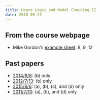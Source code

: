```yaml
---
title: Hoare Logic and Model Checking II
date: 2018-05-23
---
```


## From the course webpage

 - Mike Gordon's [example
   sheet](http://www.cl.cam.ac.uk/teaching/current/HLog+ModC/MJCG-MC-Exercises.pdf): 8, 9, 12

## Past papers

 - [2014/8/8](https://www.cl.cam.ac.uk/teaching/exams/pastpapers/y2014p8q8.pdf): (b) only
 - [2012/7/13](https://www.cl.cam.ac.uk/teaching/exams/pastpapers/y2012p7q13.pdf): (b) only
 - [2015/8/6](http://www.cl.cam.ac.uk/teaching/exams/pastpapers/y2015p8q6.pdf): (a), (b), (c), and (d) only
 - [2011/7/10](http://www.cl.cam.ac.uk/teaching/exams/pastpapers/y2011p7q10.pdf): (a), (b), and (d) only
